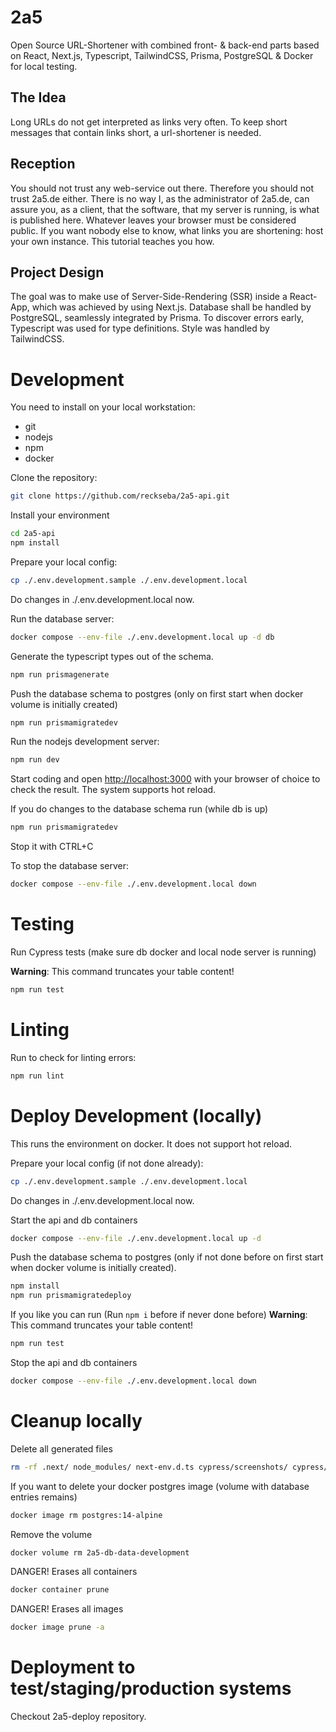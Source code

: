 # 2a5
Open Source URL-Shortener with combined front- &amp; back-end parts based on React, Next.js, Typescript, TailwindCSS, Prisma, PostgreSQL &amp; Docker for local testing.

## The Idea
Long URLs do not get interpreted as links very often. To keep short messages that contain links short, a url-shortener is needed.

## Reception
You should not trust any web-service out there. Therefore you should not trust 2a5.de either. There is no way I, as the administrator of 2a5.de, can assure you, as a client, that the software, that my server is running, is what is published here. Whatever leaves your browser must be considered public. If you want nobody else to know, what links you are shortening: host your own instance. This tutorial teaches you how.

## Project Design
The goal was to make use of Server-Side-Rendering (SSR) inside a React-App, which was achieved by using Next.js. Database shall be handled by PostgreSQL, seamlessly integrated by Prisma. To discover errors early, Typescript was used for type definitions. Style was handled by TailwindCSS.

# Development
You need to install on your local workstation:
- git
- nodejs
- npm
- docker

Clone the repository:
```bash
git clone https://github.com/reckseba/2a5-api.git
```

Install your environment
```bash
cd 2a5-api
npm install
```

Prepare your local config:
```bash
cp ./.env.development.sample ./.env.development.local
```
Do changes in ./.env.development.local now.

Run the database server:
```bash
docker compose --env-file ./.env.development.local up -d db
```

Generate the typescript types out of the schema.
```bash
npm run prismagenerate
```

Push the database schema to postgres (only on first start when docker volume is initially created)
```bash
npm run prismamigratedev
```

Run the nodejs development server:
```bash
npm run dev
```

Start coding and open [http://localhost:3000](http://localhost:3000) with your browser of choice to check the result. The system supports hot reload.

If you do changes to the database schema run (while db is up)
```bash
npm run prismamigratedev
```

Stop it with CTRL+C

To stop the database server:
```bash
docker compose --env-file ./.env.development.local down
```

# Testing
Run Cypress tests (make sure db docker and local node server is running)

__Warning__: This command truncates your table content!
```bash
npm run test
```

# Linting
Run to check for linting errors:
```bash
npm run lint
```

# Deploy Development (locally)
This runs the environment on docker. It does not support hot reload.

Prepare your local config (if not done already):
```bash
cp ./.env.development.sample ./.env.development.local
```
Do changes in ./.env.development.local now.


Start the api and db containers
```bash
docker compose --env-file ./.env.development.local up -d
```

Push the database schema to postgres (only if not done before on first start when docker volume is initially created).
```bash
npm install
npm run prismamigratedeploy
```

If you like you can run (Run `npm i` before if never done before)
__Warning__: This command truncates your table content!
```bash
npm run test
```

Stop the api and db containers
```bash
docker compose --env-file ./.env.development.local down
```

# Cleanup locally

Delete all generated files
```bash
rm -rf .next/ node_modules/ next-env.d.ts cypress/screenshots/ cypress/videos/
```
If you want to delete your docker postgres image (volume with database entries remains)
```bash
docker image rm postgres:14-alpine
```

Remove the volume
```bash
docker volume rm 2a5-db-data-development
```

DANGER! Erases all containers
```bash
docker container prune
```

DANGER! Erases all images
```bash
docker image prune -a
```

# Deployment to test/staging/production systems

Checkout 2a5-deploy repository.